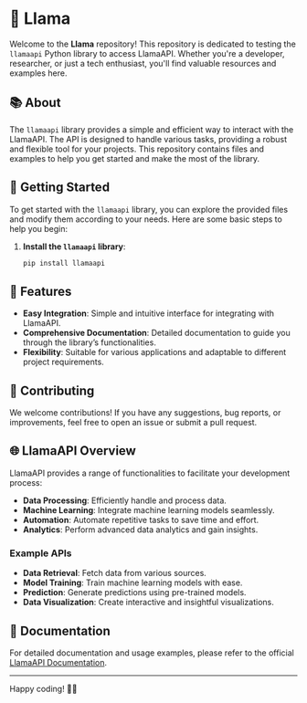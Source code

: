 # 🦙 Llama

Welcome to the **Llama** repository! This repository is dedicated to testing the `llamaapi` Python library to access LlamaAPI. Whether you're a developer, researcher, or just a tech enthusiast, you'll find valuable resources and examples here.

## 📚 About

The `llamaapi` library provides a simple and efficient way to interact with the LlamaAPI. The API is designed to handle various tasks, providing a robust and flexible tool for your projects. This repository contains files and examples to help you get started and make the most of the library.

## 🚀 Getting Started

To get started with the `llamaapi` library, you can explore the provided files and modify them according to your needs. Here are some basic steps to help you begin:

1. **Install the `llamaapi` library**:

   ```bash
   pip install llamaapi
   ```

## 🌟 Features

- **Easy Integration**: Simple and intuitive interface for integrating with LlamaAPI.
- **Comprehensive Documentation**: Detailed documentation to guide you through the library’s functionalities.
- **Flexibility**: Suitable for various applications and adaptable to different project requirements.

## 🤝 Contributing

We welcome contributions! If you have any suggestions, bug reports, or improvements, feel free to open an issue or submit a pull request.

## 🌐 LlamaAPI Overview

LlamaAPI provides a range of functionalities to facilitate your development process:

- **Data Processing**: Efficiently handle and process data.
- **Machine Learning**: Integrate machine learning models seamlessly.
- **Automation**: Automate repetitive tasks to save time and effort.
- **Analytics**: Perform advanced data analytics and gain insights.

### Example APIs

- **Data Retrieval**: Fetch data from various sources.
- **Model Training**: Train machine learning models with ease.
- **Prediction**: Generate predictions using pre-trained models.
- **Data Visualization**: Create interactive and insightful visualizations.

## 📝 Documentation

For detailed documentation and usage examples, please refer to the official [LlamaAPI Documentation](https://www.llama-api.com/).

---

Happy coding! 🦙✨

